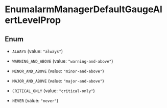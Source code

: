

# EnumalarmManagerDefaultGaugeAlertLevelProp

## Enum


* `ALWAYS` (value: `"always"`)

* `WARNING_AND_ABOVE` (value: `"warning-and-above"`)

* `MINOR_AND_ABOVE` (value: `"minor-and-above"`)

* `MAJOR_AND_ABOVE` (value: `"major-and-above"`)

* `CRITICAL_ONLY` (value: `"critical-only"`)

* `NEVER` (value: `"never"`)



